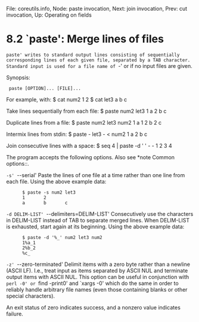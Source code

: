 File: coreutils.info,  Node: paste invocation,  Next: join invocation,  Prev: cut invocation,  Up: Operating on fields

8.2 `paste': Merge lines of files
=================================

`paste' writes to standard output lines consisting of sequentially
corresponding lines of each given file, separated by a TAB character.
Standard input is used for a file name of `-' or if no input files are
given.

   Synopsis:

     paste [OPTION]... [FILE]...

   For example, with:
     $ cat num2
     1
     2
     $ cat let3
     a
     b
     c

   Take lines sequentially from each file:
     $ paste num2 let3
     1       a
     2       b
             c

   Duplicate lines from a file:
     $ paste num2 let3 num2
     1       a      1
     2       b      2
             c

   Intermix lines from stdin:
     $ paste - let3 - < num2
     1       a      2
             b
             c

   Join consecutive lines with a space:
     $ seq 4 | paste -d ' ' - -
     1 2
     3 4

   The program accepts the following options.  Also see *note Common
options::.

`-s'
`--serial'
     Paste the lines of one file at a time rather than one line from
     each file.  Using the above example data:

          $ paste -s num2 let3
          1       2
          a       b       c

`-d DELIM-LIST'
`--delimiters=DELIM-LIST'
     Consecutively use the characters in DELIM-LIST instead of TAB to
     separate merged lines.  When DELIM-LIST is exhausted, start again
     at its beginning.  Using the above example data:

          $ paste -d '%_' num2 let3 num2
          1%a_1
          2%b_2
          %c_

`-z'
`--zero-terminated'
     Delimit items with a zero byte rather than a newline (ASCII LF).
     I.e., treat input as items separated by ASCII NUL and terminate
     output items with ASCII NUL.  This option can be useful in
     conjunction with `perl -0' or `find -print0' and `xargs -0' which
     do the same in order to reliably handle arbitrary file names (even
     those containing blanks or other special characters).


   An exit status of zero indicates success, and a nonzero value
indicates failure.

